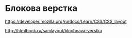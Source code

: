 # Блокова верстка

https://developer.mozilla.org/ru/docs/Learn/CSS/CSS_layout

http://htmlbook.ru/samlayout/blochnaya-verstka

